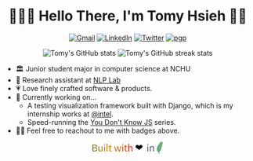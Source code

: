 <h1 align="center">👨🏻‍💻 Hello There, I'm Tomy Hsieh 👋🏻</h1>

<p align="center">
    <a href="mailto:tomy0000000@gmail.com"
        ><img src="https://img.shields.io/badge/Gmail-tomy0000000%40gmail.com-%23D14836?logo=gmail" alt="Gmail"
    /></a>
    <a href="https://www.linkedin.com/in/tomy0000000"
        ><img src="https://img.shields.io/badge/LinkedIn-Tomy%20Hsieh-%230077B5?logo=linkedin" alt="LinkedIn"
    /></a>
    <a href="https://twitter.com/tomy0000000"
        ><img src="https://img.shields.io/badge/Twitter-tomy0000000-%231DA1F3?logo=twitter" alt="Twitter"
    /></a>
    <a href="https://keybase.io/tomy0000000"
        ><img src="https://img.shields.io/badge/pgp-9E47A53D54F34479-%2333A0FF?logo=keybase" alt="pgp"
    /></a>
</p>

<p align="center">
    <img src="https://github-readme-stats.vercel.app/api?username=tomy0000000&show_icons=true&hide_title=true&hide_border=true&theme=dracula" height=150 alt="Tomy's GitHub stats">
    <img src="https://github-readme-streak-stats.herokuapp.com?user=tomy0000000&hide_border=true&theme=dracula" height=150 alt="Tomy's GitHub streak stats">
</p>

- 🏛 Junior student major in computer science at NCHU
- 🔬 Research assistant at [NLP Lab](https://nlpnchu.org)
- 💗 Love finely crafted software & products.
- 🔭 Currently working on...
  - A testing visualization framework built with Django, which is my internship works at [@intel](https://github.com/intel).
  - Speed-running the [You Don't Know JS](https://github.com/getify/You-Dont-Know-JS/blob/1st-ed/README.md) series.
- 👋🏻 Feel free to reachout to me with badges above.

<p align="center">
    <img src="footer.svg" height="25"/>
</p>

